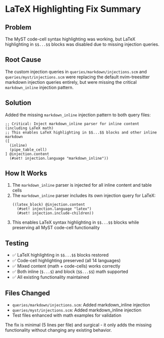 # LaTeX Highlighting Fix Summary

## Problem
The MyST code-cell syntax highlighting was working, but LaTeX highlighting in `$$...$$` blocks was disabled due to missing injection queries.

## Root Cause
The custom injection queries in `queries/markdown/injections.scm` and `queries/myst/injections.scm` were replacing the default nvim-treesitter markdown injection queries entirely, but were missing the critical `markdown_inline` injection pattern.

## Solution
Added the missing `markdown_inline` injection pattern to both query files:

```tree-sitter
;; Critical: Inject markdown_inline parser for inline content (including LaTeX math)
;; This enables LaTeX highlighting in $$...$$ blocks and other inline markdown
([
  (inline)
  (pipe_table_cell)
] @injection.content
  (#set! injection.language "markdown_inline"))
```

## How It Works
1. The `markdown_inline` parser is injected for all inline content and table cells
2. The `markdown_inline` parser includes its own injection query for LaTeX:
   ```tree-sitter
   ((latex_block) @injection.content
     (#set! injection.language "latex")
     (#set! injection.include-children))
   ```
3. This enables LaTeX syntax highlighting in `$$...$$` blocks while preserving all MyST code-cell functionality

## Testing
- ✅ LaTeX highlighting in `$$...$$` blocks restored
- ✅ Code-cell highlighting preserved (all 14 languages)
- ✅ Mixed content (math + code-cells) works correctly
- ✅ Both inline (`$...$`) and block (`$$...$$`) math supported
- ✅ All existing functionality maintained

## Files Changed
- `queries/markdown/injections.scm`: Added markdown_inline injection
- `queries/myst/injections.scm`: Added markdown_inline injection  
- Test files enhanced with math examples for validation

The fix is minimal (5 lines per file) and surgical - it only adds the missing functionality without changing any existing behavior.